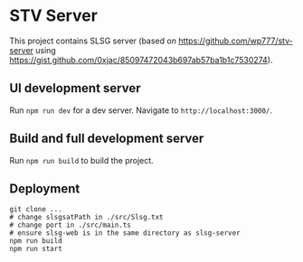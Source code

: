 # STV Server
This project contains SLSG server (based on https://github.com/wp777/stv-server using https://gist.github.com/0xjac/85097472043b697ab57ba1b1c7530274).

## UI development server

Run `npm run dev` for a dev server. Navigate to `http://localhost:3000/`.
## Build and full development server

Run `npm run build` to build the project.

## Deployment
```
git clone ...
# change slsgsatPath in ./src/Slsg.txt
# change port in ./src/main.ts
# ensure slsg-web is in the same directory as slsg-server
npm run build
npm run start
```
